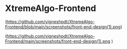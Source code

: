 # XtremeAlgo-Frontend

(https://github.com/vigneshpdt/XtremeAlgo-Frontend/blob/main/screenshots/front-end-design(1).png)

(https://github.com/vigneshpdt/XtremeAlgo-Frontend/main/screenshots/front-end-design(1).png )
